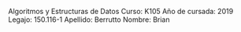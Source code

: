 Algoritmos y Estructuras de Datos
Curso: K105
Año de cursada: 2019
Legajo: 150.116-1
Apellido: Berrutto
Nombre: Brian

